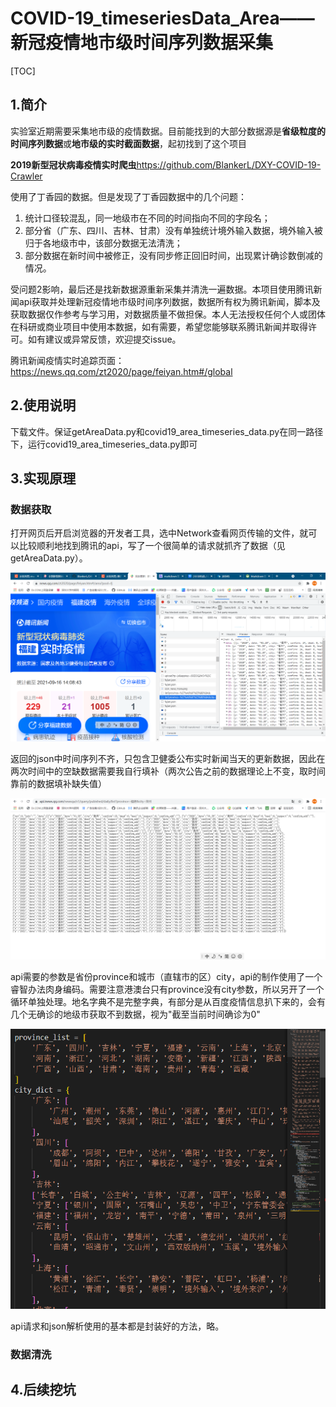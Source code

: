 # COVID-19_timeseriesData_Area——新冠疫情地市级时间序列数据采集
[TOC]
## 1.简介
实验室近期需要采集地市级的疫情数据。目前能找到的大部分数据源是**省级粒度的时间序列数据**或**地市级的实时截面数据**，起初找到了这个项目

**2019新型冠状病毒疫情实时爬虫**<a>https://github.com/BlankerL/DXY-COVID-19-Crawler 

使用了丁香园的数据。但是发现了丁香园数据中的几个问题：
1. 统计口径较混乱，同一地级市在不同的时间指向不同的字段名；
2. 部分省（广东、四川、吉林、甘肃）没有单独统计境外输入数据，境外输入被归于各地级市中，该部分数据无法清洗；
3. 部分数据在新时间中被修正，没有同步修正回旧时间，出现累计确诊数倒减的情况。

受问题2影响，最后还是找新数据源重新采集并清洗一遍数据。本项目使用腾讯新闻api获取并处理新冠疫情地市级时间序列数据，数据所有权为腾讯新闻，脚本及获取数据仅作参考与学习用，对数据质量不做担保。本人无法授权任何个人或团体在科研或商业项目中使用本数据，如有需要，希望您能够联系腾讯新闻并取得许可。如有建议或异常反馈，欢迎提交issue。

腾讯新闻疫情实时追踪页面：<a>https://news.qq.com/zt2020/page/feiyan.htm#/global
## 2.使用说明
下载文件。保证getAreaData.py和covid19_area_timeseries_data.py在同一路径下，运行covid19_area_timeseries_data.py即可

## 3.实现原理
### 数据获取
打开网页后开启浏览器的开发者工具，选中Network查看网页传输的文件，就可以比较顺利地找到腾讯的api，写了一个很简单的请求就抓齐了数据（见getAreaData.py）。

![找到api的位置](mdpics\腾讯新闻疫情数据截图.png)

返回的json中时间序列不齐，只包含卫健委公布实时新闻当天的更新数据，因此在两次时间中的空缺数据需要我自行填补（两次公告之前的数据理论上不变，取时间靠前的数据填补缺失值）

![json截图](mdpics\json截图.png)

api需要的参数是省份province和城市（直辖市的区）city，api的制作使用了一个睿智办法肉身编码。需要注意港澳台只有province没有city参数，所以另开了一个循环单独处理。地名字典不是完整字典，有部分是从百度疫情信息扒下来的，会有几个无确诊的地级市获取不到数据，视为"截至当前时间确诊为0"

![肉身编码小朋友不要学，牺牲我一个就好](mdpics\肉身编码.png)

api请求和json解析使用的基本都是封装好的方法，略。

### 数据清洗
## 4.后续挖坑